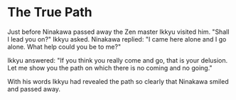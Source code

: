 # The True Path

Just before Ninakawa passed away the Zen master Ikkyu visited him. "Shall I lead you on?" Ikkyu asked. Ninakawa replied: "I came here alone and I go alone. What help could you be to me?"

Ikkyu answered: "If you think you really come and go, that is your delusion. Let me show you the path on which there is no coming and no going."

With his words Ikkyu had revealed the path so clearly that Ninakawa smiled and passed away.
